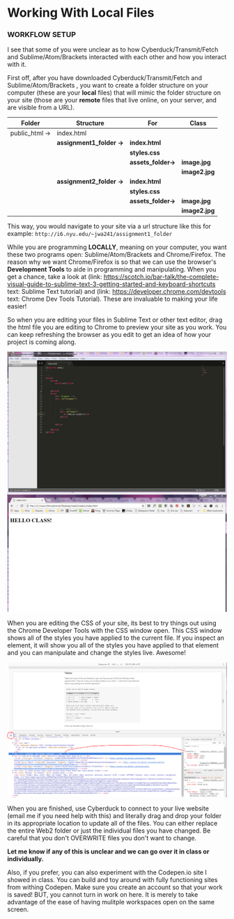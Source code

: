 # Working With Local Files

### WORKFLOW SETUP

I see that some of you were unclear as to how Cyberduck/Transmit/Fetch and Sublime/Atom/Brackets interacted with each other and how you interact with it.  

First off, after you have downloaded Cyberduck/Transmit/Fetch and Sublime/Atom/Brackets , you want to create a folder structure on your computer (these are your **local** files) that will mimic the folder structure on your site (those are your **remote** files that live online, on your server, and are visible from a URL).   

|Folder | Structure | For  | Class |
|  ---  |  ---  |  ---  |  ---  |
| public_html → | index.html |||
|   | **assignment1_folder →** |**index.html**||
|   |   |**styles.css**||
|   |   |**assets_folder→**|**image.jpg**|
|   |   |   |**image2.jpg**|
|   | **assignment2_folder →** |**index.html**||
|   |   |**styles.css**||
|   |   |**assets_folder→**|**image.jpg**|
|   |   |   |**image2.jpg**|

This way, you would navigate to your site via a url structure like this for example:  `http://i6.nyu.edu/~jwa241/assignment1_folder`

While you are programming **LOCALLY**, meaning on your computer, you want these two programs open: Sublime/Atom/Brackets and Chrome/Firefox.  The reason why we want Chrome/Firefox is so that we can use the browser's **Development Tools** to aide in programming and manipulating.  When you get a chance, take a look at (link: https://scotch.io/bar-talk/the-complete-visual-guide-to-sublime-text-3-getting-started-and-keyboard-shortcuts text: Sublime Text tutorial) and (link: https://developer.chrome.com/devtools text: Chrome Dev Tools Tutorial).  These are invaluable to making your life easier!   

So when you are editing your files in Sublime Text or other text editor, drag the html file you are editing to Chrome to preview your site as you work.  You can keep refreshing the browser as you edit to get an idea of how your project is coming along.  

![Sublime](capture.png "Sublime")
![Chrome](capture2.png "Page in Chrome")


When you are editing the CSS of your site, its best to try things out using the Chrome Developer Tools with the CSS window open.  This CSS window shows all of the styles you have applied to the current file.  If you inspect an element, it will show you all of the styles you have applied to that element and you can manipulate and change the styles live.   Awesome!

![Dev Tools](dev-tools.png "Chrome Dev Tools")

When you are finished, use Cyberduck to connect to your live website (email me if you need help with this) and literally drag and drop your folder in its appropriate location to update all of the files.  You can either replace the entire Web2 folder or just the individual files you have changed.  Be careful that you don't OVERWRITE files you don't want to change.

**Let me know if any of this is unclear and we can go over it in class or individually.**

Also, if you prefer, you can also experiment with the Codepen.io site I showed in class.  You can build and toy around with fully functioning sites from withing Codepen.  Make sure you create an account so that your work is saved! BUT, you cannot turn in work on here. It is merely to take advantage of the ease of having mulitple workspaces open on the same screen. 